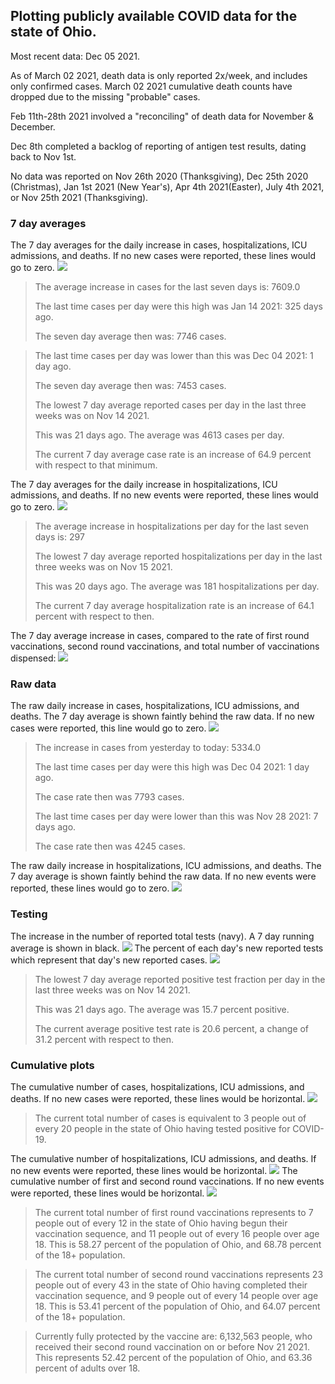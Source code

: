## Plotting publicly available COVID data for the state of Ohio. 

Most recent data: Dec 05 2021. 

As of March 02 2021, death data is only reported 2x/week, and includes only confirmed cases. March 02 2021 cumulative death counts have dropped due to the missing "probable" cases.

Feb 11th-28th 2021 involved a "reconciling" of death data for November & December.

Dec 8th completed a backlog of reporting of antigen test results, dating back to Nov 1st.

No data was reported on Nov 26th 2020 (Thanksgiving), Dec 25th 2020 (Christmas), Jan 1st 2021 (New Year's), Apr 4th 2021(Easter), July 4th 2021, or Nov 25th 2021 (Thanksgiving).
### 7 day averages
The 7 day averages for the daily increase in cases, hospitalizations, ICU admissions, and deaths. If no new cases were reported, these lines would go to zero.
![](7dayaverage_cases.png)

>The average increase in cases for the last seven days is: 7609.0
>
>The last time cases per day were this high was Jan 14 2021: 325 days ago.
>
>The seven day average then was: 7746 cases.

>
>The last time cases per day was lower than this was Dec 04 2021: 1 day ago.
>
>The seven day average then was: 7453 cases.
>
>The lowest 7 day average reported cases per day in the last three weeks was on Nov 14 2021.
>
>This was 21 days ago. The average was 4613 cases per day.
>
>The current 7 day average case rate is an increase of 64.9 percent with respect to that minimum.

The 7 day averages for the daily increase in hospitalizations, ICU admissions, and deaths. If no new events were reported, these lines would go to zero.
![](7dayaverage_hospital.png)

>The average increase in hospitalizations per day for the last seven days is: 297
>
>The lowest 7 day average reported hospitalizations per day in the last three weeks was on Nov 15 2021.
>
>This was 20 days ago. The average was 181 hospitalizations per day.
>
>The current 7 day average hospitalization rate is an increase of 64.1 percent with respect to then.

The 7 day average increase in cases, compared to the rate of first round vaccinations, second round vaccinations, and total number of vaccinations dispensed:
![](DailyVaccinationsCases.png)

### Raw data
The raw daily increase in cases, hospitalizations, ICU admissions, and deaths. The 7 day average is shown faintly behind the raw data. If no new cases were reported, this line would go to zero.
![](DailyCases.png)

>The increase in cases from yesterday to today: 5334.0 
>
>The last time cases per day were this high was Dec 04 2021: 1 day ago. 
>
>The case rate then was 7793 cases.
>
>The last time cases per day were lower than this was Nov 28 2021: 7 days ago. 
>
>The case rate then was 4245 cases.

The raw daily increase in hospitalizations, ICU admissions, and deaths. The 7 day average is shown faintly behind the raw data. If no new events were reported, these lines would go to zero.
![](DailyHospitalizations.png)

### Testing

The increase in the number of reported total tests (navy). A 7 day running average is shown in black.
![](DailyTests.png)
The percent of each day's new reported tests which represent that day's new reported cases.
![](percentpositive_tests.png)

>The lowest 7 day average reported positive test fraction per day in the last three weeks was on Nov 14 2021.
>
>This was 21 days ago. The average was 15.7 percent positive. 
>
>The current average positive test rate is 20.6 percent, a change of 31.2 percent with respect to then. 

### Cumulative plots
The cumulative number of cases, hospitalizations, ICU admissions, and deaths. If no new cases were reported, these lines would be horizontal.
![](Cases.png)

>The current total number of cases is equivalent to 3 people out of every 20 people in the state of Ohio having tested positive for COVID-19.

The cumulative number of hospitalizations, ICU admissions, and deaths. If no new events were reported, these lines would be horizontal.
![](Hospitalizations.png)
The cumulative number of first and second round vaccinations. If no new events were reported, these lines would be horizontal.
![](Vaccinations.png)

>The current total number of first round vaccinations represents to 7 people out of every 12 in the state of Ohio having begun their vaccination sequence, and 11 people out of every 16 people over age 18.
 >This is 58.27 percent of the population of Ohio, and 68.78 percent of the 18+ population.

>The current total number of second round vaccinations represents 23 people out of every 43 in the state of Ohio having completed their vaccination sequence, and 9 people out of every 14 people over age 18. 
>This is 53.41 percent of the population of Ohio, and 64.07 percent of the 18+ population.

>Currently fully protected by the vaccine are: 6,132,563 people, who received their second round vaccination on or before Nov 21 2021.
>This represents 52.42 percent of the population of Ohio, and 63.36 percent of adults over 18.

